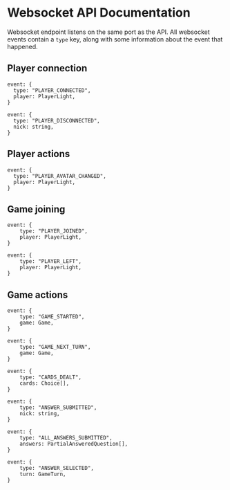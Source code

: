 # Websocket API Documentation

Websocket endpoint listens on the same port as the API.
All websocket events contain a `type` key, along with some information about the event that happened.

## Player connection

```
event: {
  type: "PLAYER_CONNECTED",
  player: PlayerLight,
}
```

```
event: {
  type: "PLAYER_DISCONNECTED",
  nick: string,
}
```

## Player actions

```
event: {
  type: "PLAYER_AVATAR_CHANGED",
  player: PlayerLight,
}
```

## Game joining

```
event: {
    type: "PLAYER_JOINED",
    player: PlayerLight,
}
```

```
event: {
    type: "PLAYER_LEFT",
    player: PlayerLight,
}
```

## Game actions

```
event: {
    type: "GAME_STARTED",
    game: Game,
}
```

```
event: {
    type: "GAME_NEXT_TURN",
    game: Game,
}
```

```
event: {
    type: "CARDS_DEALT",
    cards: Choice[],
}
```

```
event: {
    type: "ANSWER_SUBMITTED",
    nick: string,
}
```

```
event: {
    type: "ALL_ANSWERS_SUBMITTED",
    answers: PartialAnsweredQuestion[],
}
```

```
event: {
    type: "ANSWER_SELECTED",
    turn: GameTurn,
}
```
